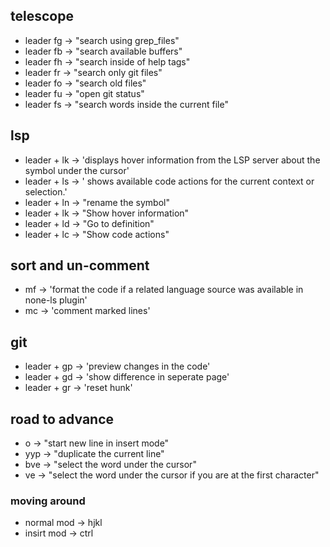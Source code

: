 ## telescope  
- leader fg -> "search using grep_files"
- leader fb -> "search available buffers"
- leader fh -> "search inside of help tags"
- leader fr -> "search only git files"
- leader fo -> "search old files"
- leader fu -> "open git status"
- leader fs -> "search words inside the current file"

##  lsp
- leader + lk -> 'displays hover information from the LSP server about the symbol under the cursor'
- leader + ls -> ' shows available code actions for the current context or selection.'
- leader + ln -> "rename the symbol"
- leader + lk -> "Show hover information"
- leader + ld -> "Go to definition"
- leader + lc -> "Show code actions"

## sort and un-comment
- mf -> 'format the code if a related language source was available in none-ls plugin' 
- mc -> 'comment marked lines'

## git
- leader + gp -> 'preview changes in the code'
- leader + gd -> 'show difference in seperate page'
- leader + gr -> 'reset hunk'

## road to advance
- o -> "start new line in insert mode"
- yyp -> "duplicate the current line" 
- bve -> "select the word under the cursor"
- ve -> "select the word under the cursor if you are at the first character"

### moving around
- normal mod -> hjkl
- insirt mod -> ctrl

